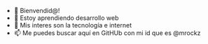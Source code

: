 - 👋 Bienvendid@!
- 🌱 Estoy aprendiendo desarrollo web
-  👀 Mis interes son la tecnología e internet 
- 📫 Me puedes buscar aquí en GitHUb con mi id que es @mrockz

<!---
mrockz/mrockz is a ✨ special ✨ repository because its `README.md` (this file) appears on your GitHub profile.
You can click the Preview link to take a look at your changes.
--->
